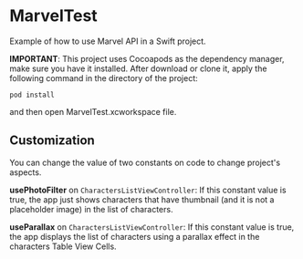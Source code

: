 # MarvelTest

Example of how to use Marvel API in a Swift project.

**IMPORTANT**: This project uses Cocoapods as the dependency manager, make sure you have it installed. After download or clone it, apply the following command in the directory of the project:

```
pod install 
```

and then open MarvelTest.xcworkspace file.

Customization
-------

You can change the value of two constants on code to change project's aspects.

**usePhotoFilter** on `CharactersListViewController`: If this constant value is true, the app just shows characters that have thumbnail (and it is not a placeholder image) in the list of characters.

**useParallax** on `CharactersListViewController`: If this constant value is true, the app displays the list of characters using a parallax effect in the characters Table View Cells.
